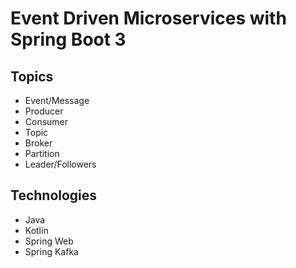 # Event Driven Microservices with Spring Boot 3


## Topics

- Event/Message
- Producer
- Consumer
- Topic
- Broker
- Partition
- Leader/Followers

## Technologies

- Java
- Kotlin
- Spring Web
- Spring Kafka